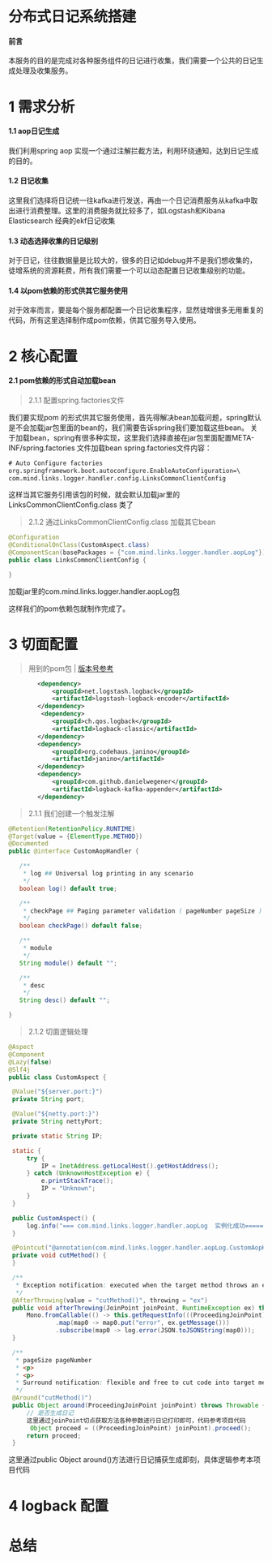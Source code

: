 # 分布式日记系统搭建

#### 前言
   本服务的目的是完成对各种服务组件的日记进行收集，我们需要一个公共的日记生成处理及收集服务。


# 1 需求分析

#### 1.1 aop日记生成
 
 我们利用spring aop 实现一个通过注解拦截方法，利用环绕通知，达到日记生成的目的。

#### 1.2 日记收集

  这里我们选择将日记统一往kafka进行发送，再由一个日记消费服务从kafka中取出进行消费整理。这里的消费服务就比较多了，如Logstash和Kibana Elasticsearch 经典的ekf日记收集
	
#### 1.3 动态选择收集的日记级别
    
  对于日记，往往数据量是比较大的，很多的日记如debug并不是我们想收集的，徒增系统的资源耗费，所有我们需要一个可以动态配置日记收集级别的功能。
   
#### 1.4 以pom依赖的形式供其它服务使用

   对于效率而言，要是每个服务都配置一个日记收集程序，显然徒增很多无用重复的代码，所有这里选择制作成pom依赖，供其它服务导入使用。

# 2 核心配置

####  2.1 pom依赖的形式自动加载bean
>   2.1.1 配置spring.factories文件

  我们要实现pom 的形式供其它服务使用，首先得解决bean加载问题，spring默认是不会加载jar包里面的bean的，我们需要告诉spring我们要加载这些bean。
  关于加载bean，spring有很多种实现，这里我们选择直接在jar包里面配置META-INF/spring.factories 文件加载bean
  spring.factories文件内容：
  
  ```xml
  # Auto Configure factories
org.springframework.boot.autoconfigure.EnableAutoConfiguration=\
  com.mind.links.logger.handler.config.LinksCommonClientConfig
  ```
  
 这样当其它服务引用该包的时候，就会默认加载jar里的LinksCommonClientConfig.class 类了
 
> 2.1.2 通过LinksCommonClientConfig.class 加载其它bean

  ```java
@Configuration
@ConditionalOnClass(CustomAspect.class)
@ComponentScan(basePackages = {"com.mind.links.logger.handler.aopLog"})
public class LinksCommonClientConfig {

}
```
加载jar里的com.mind.links.logger.handler.aopLog包

这样我们的pom依赖包就制作完成了。


# 3 切面配置
> 用到的pom包  | [版本号参考](../pom.xml)

```xml
        <dependency>
            <groupId>net.logstash.logback</groupId>
            <artifactId>logstash-logback-encoder</artifactId>
        </dependency>
         <dependency>
            <groupId>ch.qos.logback</groupId>
            <artifactId>logback-classic</artifactId>
        </dependency>
        <dependency>
            <groupId>org.codehaus.janino</groupId>
            <artifactId>janino</artifactId>
        </dependency>
        <dependency>
            <groupId>com.github.danielwegener</groupId>
            <artifactId>logback-kafka-appender</artifactId>
        </dependency>

```



>  2.1.1 我们创建一个触发注解

 ```java
@Retention(RetentionPolicy.RUNTIME)
@Target(value = {ElementType.METHOD})
@Documented
public @interface CustomAopHandler {

    /**
     * log ## Universal log printing in any scenario
     */
    boolean log() default true;

    /**
     * checkPage ## Paging parameter validation ( pageNumber pageSize )
     */
    boolean checkPage() default false;

    /**
     * module
     */
    String module() default "";

    /**
     * desc
     */
    String desc() default "";

}
  ```

> 2.1.2 切面逻辑处理

   ```java
@Aspect
@Component
@Lazy(false)
@Slf4j
public class CustomAspect {

    @Value("${server.port:}")
    private String port;

    @Value("${netty.port:}")
    private String nettyPort;

    private static String IP;

    static {
        try {
            IP = InetAddress.getLocalHost().getHostAddress();
        } catch (UnknownHostException e) {
            e.printStackTrace();
            IP = "Unknown";
        }
    }

    public CustomAspect() {
        log.info("=== com.mind.links.logger.handler.aopLog  实例化成功=====================================");
    }

    @Pointcut("@annotation(com.mind.links.logger.handler.aopLog.CustomAopHandler)")
    private void cutMethod() {
    }

    /**
     * Exception notification: executed when the target method throws an exception
     */
    @AfterThrowing(value = "cutMethod()", throwing = "ex")
    public void afterThrowing(JoinPoint joinPoint, RuntimeException ex) throws NoSuchMethodException {
        Mono.fromCallable(() -> this.getRequestInfo(((ProceedingJoinPoint) joinPoint)))
                .map(map0 -> map0.put("error", ex.getMessage()))
                .subscribe(map0 -> log.error(JSON.toJSONString(map0)));
    }

    /**
     * pageSize pageNumber
     * <p>
     * <p>
     * Surround notification: flexible and free to cut code into target methods
     */
    @Around("cutMethod()")
    public Object around(ProceedingJoinPoint joinPoint) throws Throwable {
        // 是否生成日记
        这里通过joinPoint切点获取方法各种参数进行日记打印即可，代码参考项目代码
		 Object proceed = ((ProceedingJoinPoint) joinPoint).proceed();
        return proceed;
    }

```
这里通过public Object around()方法进行日记捕获生成即刻，具体逻辑参考本项目代码

# 4 logback 配置


# 总结


